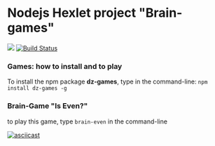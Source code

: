 # Nodejs Hexlet project "Brain-games"

<a href="https://codeclimate.com/github/dzavolskaya/project-lvl1-s454/maintainability"><img src="https://api.codeclimate.com/v1/badges/9fd761959a85855ba8f1/maintainability" /></a> [![Build Status](https://travis-ci.com/dzavolskaya/project-lvl1-s454.svg?branch=master)](https://travis-ci.com/dzavolskaya/project-lvl1-s454)

### Games: how to install and to play

To install the npm package **dz-games**, type in the command-line:
`npm install dz-games -g`

### Brain-Game "Is Even?"

to play this game, type `brain-even` in the command-line

[![asciicast](https://asciinema.org/a/XsfsZ3xryQwuOXTsGl4AEDUqr.png)](https://asciinema.org/a/XsfsZ3xryQwuOXTsGl4AEDUqr)
